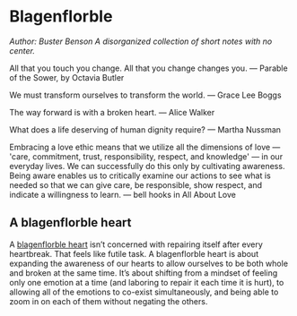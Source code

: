 # Blagenflorble
*Author: Buster Benson*
*A disorganized collection of short notes with no center.*

All that you touch
you change.
All that you change
changes you.
&mdash; Parable of the Sower, by Octavia Butler

We must transform ourselves
to transform the world.
&mdash; Grace Lee Boggs

The way forward is with a broken heart.
&mdash; Alice Walker

What does a life deserving of human dignity require?
&mdash; Martha Nussman

Embracing a love ethic means that we utilize all the dimensions of love — 'care, commitment, trust, responsibility, respect, and knowledge' — in our everyday lives. We can successfully do this only by cultivating awareness. Being aware enables us to critically examine our actions to see what is needed so that we can give care, be responsible, show respect, and indicate a willingness to learn. 
&mdash; bell hooks in All About Love

## A blagenflorble heart
A [blagenflorble heart](https://buster.medium.com/46-a-blagenflorble-heart-31bc2a992a83) isn’t concerned with repairing itself after every heartbreak. That feels like futile task. A blagenflorble heart is about expanding the awareness of our hearts to allow ourselves to be both whole and broken at the same time. It’s about shifting from a mindset of feeling only one emotion at a time (and laboring to repair it each time it is hurt), to allowing all of the emotions to co-exist simultaneously, and being able to zoom in on each of them without negating the others. 


